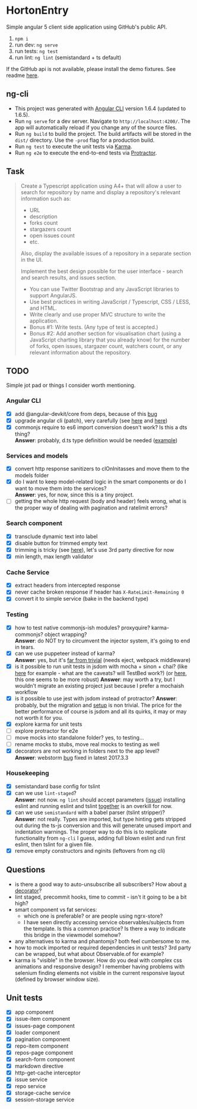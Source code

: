 # HortonEntry

Simple angular 5 client side application using GitHub's public API.

1. `npm i`
2. run dev: `ng serve`
3. run tests: `ng test`
4. run lint: `ng lint` (semistandard + ts default)

If the GitHub api is not available, please install the demo fixtures.
See readme [here](./fixtures/README.md).

## ng-cli 

- This project was generated with [Angular CLI](https://github.com/angular/angular-cli) version 1.6.4 (updated to 1.6.5).
- Run `ng serve` for a dev server. Navigate to `http://localhost:4200/`. The app will automatically reload if you change any of the source files.
- Run `ng build` to build the project. The build artifacts will be stored in the `dist/` directory. Use the `-prod` flag for a production build.
- Run `ng test` to execute the unit tests via [Karma](https://karma-runner.github.io).
- Run `ng e2e` to execute the end-to-end tests via [Protractor](http://www.protractortest.org/).

## Task

> Create a Typescript application using A4+ that will allow a user to search
> for repository by name and display a repository's relevant information
> such as:
>
> - URL
> - description
> - forks count
> - stargazers count
> - open issues count
> - etc.
>
> Also, display the available issues of a repository in a separate section in the UI.
>
> Implement the best design possible for the user interface -
> search and search results, and issues section.
>
> - You can use Twitter Bootstrap and any JavaScript libraries to support AngularJS.
> - Use best practices in writing JavaScript / Typescript, CSS / LESS, and HTML.
> - Write clearly and use proper MVC structure to write the application.
> - Bonus #1: Write tests. (Any type of test is accepted.)
> - Bonus #2: Add another section for visualisation chart
>   (using a JavaScript charting library that you already know)
>   for the number of forks, open issues, stargazer count, watchers count,
>   or any relevant information about the repository.

## TODO

Simple jot pad or things I consider worth mentioning.

### Angular CLI

- [x] add @angular-devkit/core from deps, because of this [bug](https://github.com/angular/devkit/issues/256#issuecomment-358802110)
- [x] upgrade angular cli (patch), very carefully (see [here](https://github.com/angular/angular-cli/issues/7375) and [here](https://github.com/angular/angular-cli/issues/8798))
- [x] commonjs require to es6 import conversion doesn't work? Is this a dts thing?  
      **Answer**: probably, d.ts type definition would be needed ([example](https://medium.com/@chris_72272/migrating-to-typescript-write-a-declaration-file-for-a-third-party-npm-module-b1f75808ed2))

### Services and models

- [x] convert http response sanitizers to clOnInitasses and move them to the models folder
- [x] do I want to keep model-related logic in the smart components or
      do I want to move them into the services?  
      **Answer**: yes, for now, since this is a tiny project.
- [ ] getting the whole http request (body and header) feels wrong, what is the proper way
      of dealing with pagination and ratelimit errors?

### Search component

- [x] transclude dynamic text into label
- [x] disable button for trimmed empty text
- [x] trimming is tricky (see [here](https://github.com/angular/angular/issues/8503)), let's use 3rd party directive for now
- [x] min length, max length validator

### Cache Service

- [x] extract headers from intercepted response
- [x] never cache broken response if header has `X-RateLimit-Remaining 0`
- [x] convert it to simple service (bake in the backend type)

### Testing

- [x] how to test native commonjs-ish modules? proxyquire? karma-commonjs? object wrapping?  
      **Answer**: do NOT try to circumvent the injector system, it's going to end in tears.
- [x] can we use puppeteer instead of karma?  
      **Answer**: yes, but it's [far from trivial](https://github.com/Quramy/angular-puppeteer-demo)
      (needs eject, webpack middleware)
- [x] is it possible to run unit tests in jsdom with mocha + sinon + chai?
      (like [here](https://kasperlewau.github.io/post/angular-without-karma/) for example - what are the caveats? will TestBed work?)
      (or [here](http://darrinholst.com/blog/2017/11/09/testing-angular-components/), this one seems to be more robust)
      **Answer**: may worth a try, but I wouldn't migrate an existing project just because I prefer a mochaish workflow 
- [x] is it possible to use jest with jsdom instead of protractor?
      **Answer**: probably, but the migration and [setup](https://semaphoreci.com/community/tutorials/testing-angular-2-and-continuous-integration-with-jest)
      is non trivial. The price for the better performance of course is jsdom and all its quirks, it may or may not worth it for you.
- [x] explore karma for unit tests
- [ ] explore protractor for e2e
- [ ] move mocks into standalone folder? yes, to testing...
- [ ] rename mocks to stubs, move real mocks to testing as well
- [x] decorators are not working in folders next to the app level?  
      **Answer**: webstorm [bug](https://intellij-support.jetbrains.com/hc/en-us/community/posts/115000186950-Incorrect-TS1219-warning)
      fixed in latest 2017.3.3

### Housekeeping

- [x] semistandard base config for tslint
- [x] can we use `lint-staged`?  
      **Answer**: not now. `ng lint` should accept parameters ([issue](https://github.com/angular/angular-cli/issues/7612))
      installing eslint and running eslint and tslint [together](https://github.com/angular/angular-cli/blob/1300ee74f0f82b096d981446fa2bd5b2fc23af39/package.json#L25)
      is an overkill for now.
- [x] can we use `semistandard` with a babel parser (tslint stripper)?  
      **Answer**: not really. Types are imported, but type hinting gets stripped out during
      the ts-js conversion and this will generate unused import and indentation warnings.
      The proper way to do this is to replicate functionality from `ng-cli` I guess,
      adding full blown eslint and run first eslint, then tslint for a given file.
- [x] remove empty constructors and nginits (leftovers from ng cli)

## Questions

- is there a good way to auto-unsubscribe all subscribers?
  How about [a decorator](https://www.npmjs.com/package/ngx-auto-unsubscribe)?
- lint staged, precommit hooks, time to commit - isn't it going to be a bit high?
- smart component vs fat services:
  - which one is preferable? or are people using ngrx-store?
  - I have seen directly accessing service observables/subjects from the template.
    Is this a common practice? Is there a way to indicate this bridge in the
    viewmodel somehow?
- any alternatives to karma and phantomjs? both feel cumbersome to me.
- how to mock imported or required dependencies in unit tests? 3rd party can be wrapped,
  but what about Observable.of for example?
- karma is "visible" in the browser. How do you deal with complex css animations and
  responsive design? I remember having problems with selenium finding elements not visible
  in the current responsive layout (defined by browser window size).

## Unit tests

- [x] app component
- [x] issue-item component
- [x] issues-page component
- [x] loader component
- [x] pagination component
- [x] repo-item component
- [x] repos-page component
- [x] search-form component
- [x] markdown directive
- [x] http-get-cache interceptor
- [x] issue service
- [x] repo service
- [x] storage-cache service
- [x] session-storage service
